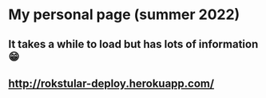 # My personal page (summer 2022)

## It takes a while to load but has lots of information 😁
##         http://rokstular-deploy.herokuapp.com/
